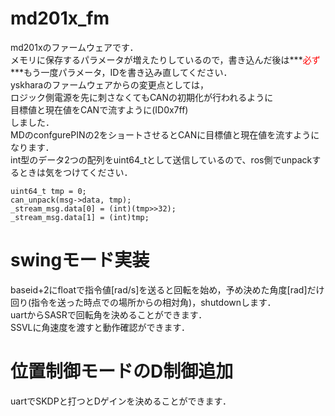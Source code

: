 # md201x_fm
md201xのファームウェアです．  
メモリに保存するパラメータが増えたりしているので，書き込んだ後は***<font color="Red">必ず</font>***もう一度パラメータ，IDを書き込み直してください．  
yskharaのファームウェアからの変更点としては，  
ロジック側電源を先に刺さなくてもCANの初期化が行われるように  
目標値と現在値をCANで流すように(ID0x7ff)  
しました．  
MDのconfgurePINの2をショートさせるとCANに目標値と現在値を流すようになります．  
int型のデータ2つの配列をuint64_tとして送信しているので、ros側でunpackするときは気をつけてください．

```
uint64_t tmp = 0;
can_unpack(msg->data, tmp);
_stream_msg.data[0] = (int)(tmp>>32);
_stream_msg.data[1] = (int)tmp;
```
# swingモード実装
baseid+2にfloatで指令値[rad/s]を送ると回転を始め，予め決めた角度[rad]だけ回り(指令を送った時点での場所からの相対角)，shutdownします．  
uartからSASRで回転角を決めることができます．  
SSVLに角速度を渡すと動作確認ができます．  

# 位置制御モードのD制御追加
uartでSKDPと打つとDゲインを決めることができます．  
